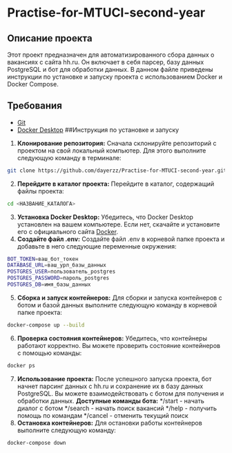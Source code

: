 # Practise-for-MTUCI-second-year
## Описание проекта
Этот проект предназначен для автоматизированного сбора данных о вакансиях с сайта hh.ru.
Он включает в себя парсер, базу данных PostgreSQL и бот для обработки данных.
В данном файле приведены инструкции по установке и запуску проекта с использованием Docker и Docker Compose.
## Требования
* [Git](https://git-scm.com)
* [Docker Desktop](https://www.docker.com/products/docker-desktop/)
##Инструкция по установке и запуску
1. **Клонирование репозитория:**
Сначала склонируйте репозиторий с проектом на свой локальный компьютер. Для этого выполните следующую команду в терминале:
```bash
git clone https://github.com/dayerzz/Practise-for-MTUCI-second-year.git
```
2. **Перейдите в каталог проекта:**
Перейдите в каталог, содержащий файлы проекта:
```bash
cd <НАЗВАНИЕ_КАТАЛОГА>
```
3. **Установка Docker Desktop:**
Убедитесь, что Docker Desktop установлен на вашем компьютере. Если нет, скачайте и установите его с официального сайта [Docker](https://www.docker.com/products/docker-desktop/).
4. **Создайте файл .env:**
Создайте файл .env в корневой папке проекта и добавьте в него следующие переменные окружения:
```bash
BOT_TOKEN=ваш_бот_токен
DATABASE_URL=ваш_урл_базы_данных
POSTGRES_USER=пользователь_postgres
POSTGRES_PASSWORD=пароль_postgres
POSTGRES_DB=имя_базы_данных
```
5. **Сборка и запуск контейнеров:**
Для сборки и запуска контейнеров c ботом и базой данных выполните следующую команду в корневой папке проекта:
```bash
docker-compose up --build
```
6. **Проверка состояния контейнеров:**
Убедитесь, что контейнеры работают корректно. Вы можете проверить состояние контейнеров с помощью команды:
```bash
docker ps
```
7. **Использование проекта:**
После успешного запуска проекта, бот начнет парсинг данных с hh.ru и сохранение их в базу данных PostgreSQL. Вы можете взаимодействовать с ботом для получения и обработки данных.
 **Доступные команды бота:**
*/start - начать диалог с ботом
*/search - начать поиск вакансий
*/help - получить помощь по командам
*/cancel - отменить текущий поиск
8. **Остановка контейнеров:**
Для остановки работы контейнеров выполните следующую команду:
```bash
docker-compose down
```
